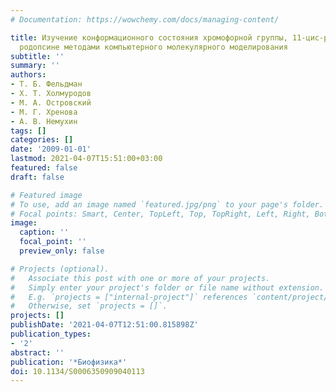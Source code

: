 ```yaml
---
# Documentation: https://wowchemy.com/docs/managing-content/

title: Изучение конформационного состояния хромофорной группы, 11-цис-ретиналя, в
  родопсине методами компьютерного молекулярного моделирования
subtitle: ''
summary: ''
authors:
- Т. Б. Фельдман
- Х. Т. Холмуродов
- М. А. Островский
- М. Г. Хренова
- А. В. Немухин
tags: []
categories: []
date: '2009-01-01'
lastmod: 2021-04-07T15:51:00+03:00
featured: false
draft: false

# Featured image
# To use, add an image named `featured.jpg/png` to your page's folder.
# Focal points: Smart, Center, TopLeft, Top, TopRight, Left, Right, BottomLeft, Bottom, BottomRight.
image:
  caption: ''
  focal_point: ''
  preview_only: false

# Projects (optional).
#   Associate this post with one or more of your projects.
#   Simply enter your project's folder or file name without extension.
#   E.g. `projects = ["internal-project"]` references `content/project/deep-learning/index.md`.
#   Otherwise, set `projects = []`.
projects: []
publishDate: '2021-04-07T12:51:00.815898Z'
publication_types:
- '2'
abstract: ''
publication: '*Биофизика*'
doi: 10.1134/S0006350909040113
---
```

